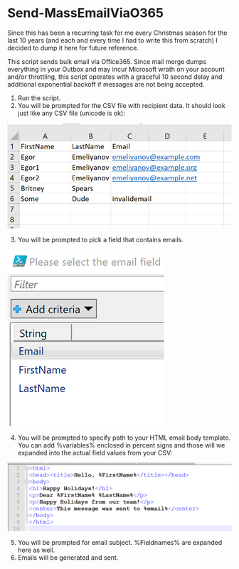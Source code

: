 # Send-MassEmailViaO365

Since this has been a recurring task for me every Christmas season for the last 10 years (and each and every time I had to write this from scratch) I decided to dump it here for future reference.

This script sends bulk email via Office365. Since mail merge dumps everything in your Outbox and may incur Microsoft wrath on your account and/or throttling, this script operates with a graceful 10 second delay and additional exponential backoff if messages are not being accepted.

1. Run the script.
2. You will be prompted for the CSV file with recipient data. It should look just like any CSV file (unicode is ok):

![Screenshot](template2.png)

3. You will be prompted to pick a field that contains emails.

![Screenshot](template3.png)

4. You will be prompted to specify path to your HTML email body template. You can add %variables% enclosed in percent signs and those will we expanded into the actual field values from your CSV:

![Screenshot](template.png)

5. You will be prompted for email subject. %Fieldnames% are expanded here as well.
6. Emails will be generated and sent.
